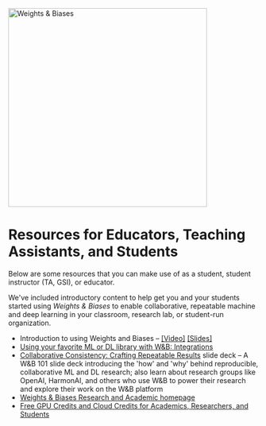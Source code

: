 <img src="https://i.imgur.com/gb6B4ig.png" width="400" alt="Weights & Biases" />

# Resources for Educators, Teaching Assistants, and Students

Below are some resources that you can make use of as a student, student instructor (TA, GSI), or educator.

We've included introductory content to help get you and your students started using _Weights & Biases_ to enable collaborative, repeatable machine and deep learning in your classroom, research lab, or student-run organization.

- Introduction to using Weights and Biases – [[Video]](https://www.youtube.com/watch?v=Se1HvbAM0O4) [[Slides]](https://docs.google.com/presentation/d/19Kh3EndlKfD_jGXqUaUiW_wsfn59PJY5KiRTQk3WkYA)
- [Using your favorite ML or DL library with W&B: Integrations](https://docs.wandb.ai/guides/integrations)
- [Collaborative Consistency: Crafting Repeatable Results](https://docs.google.com/presentation/d/13Zbn7_EOKtdNvl9m6W-yZLSR3rSI9QAaQDb84jmuG04/edit?usp=sharing) slide deck – A W&B 101 slide deck introducing the 'how' and 'why' behind reproducible, collaborative ML and DL research; also learn about research groups like OpenAI, HarmonAI, and others who use W&B to power their research and explore their work on the W&B platform
- [Weights & Biases Research and Academic homepage](https://wandb.ai/site/research)
- [Free GPU Credits and Cloud Credits for Academics, Researchers, and Students](https://wandb.ai/andrea0/guides/reports/Cloud-Computing-Resources-for-Education--VmlldzozMjA1MTAx)
